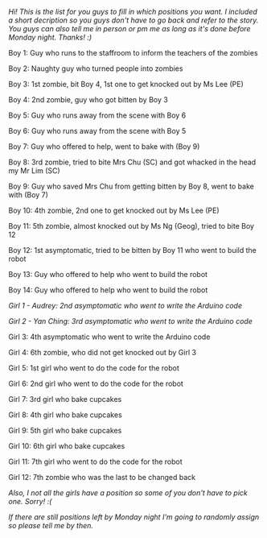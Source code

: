 *Hi! This is the list for you guys to fill in which positions you want. I included a short decription so you guys don't have to go back and refer to the story. You guys can also tell me in person or pm me as long as it's done before Monday night. Thanks! :)*

Boy 1: Guy who runs to the staffroom to inform the teachers of the zombies

Boy 2: Naughty guy who turned people into zombies

Boy 3: 1st zombie, bit Boy 4, 1st one to get knocked out by Ms Lee (PE)

Boy 4: 2nd zombie, guy who got bitten by Boy 3

Boy 5: Guy who runs away from the scene with Boy 6

Boy 6: Guy who runs away from the scene with Boy 5

Boy 7: Guy who offered to help, went to bake with (Boy 9)

Boy 8: 3rd zombie, tried to bite Mrs Chu (SC) and got whacked in the head my Mr Lim (SC)

Boy 9: Guy who saved Mrs Chu from getting bitten by Boy 8, went to bake with (Boy 7)

Boy 10: 4th zombie, 2nd one to get knocked out by Ms Lee (PE)

Boy 11: 5th zombie, almost knocked out by Ms Ng (Geog), tried to bite Boy 12

Boy 12: 1st asymptomatic, tried to be bitten by Boy 11 who went to build the robot

Boy 13: Guy who offered to help who went to build the robot

Boy 14: Guy who offered to help who went to build the robot

*Girl 1 - Audrey: 2nd asymptomatic who went to write the Arduino code*

*Girl 2 - Yan Ching: 3rd asymptomatic who went to write the Arduino code*

Girl 3: 4th asymptomatic who went to write the Arduino code

Girl 4: 6th zombie, who did not get knocked out by Girl 3

Girl 5: 1st girl who went to do the code for the robot

Girl 6: 2nd girl who went to do the code for the robot

Girl 7: 3rd girl who bake cupcakes

Girl 8: 4th girl who bake cupcakes

Girl 9: 5th girl who bake cupcakes

Girl 10: 6th girl who bake cupcakes

Girl 11: 7th girl who went to do the code for the robot

Girl 12: 7th zombie who was the last to be changed back

*Also, I not all the girls have a position so some of you don't have to pick one. Sorry! :(*

*If there are still positions left by Monday night I'm going to randomly assign so please tell me by then.*
